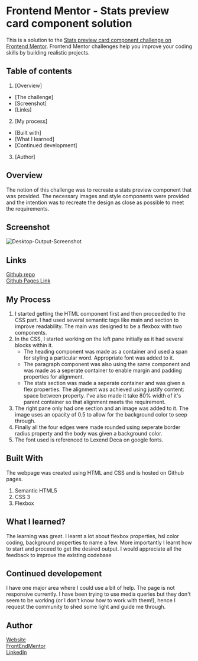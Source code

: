 # Frontend Mentor - Stats preview card component solution

This is a solution to the [Stats preview card component challenge on Frontend Mentor](https://www.frontendmentor.io/challenges/stats-preview-card-component-8JqbgoU62). Frontend Mentor challenges help you improve your coding skills by building realistic projects. 

## Table of contents

1. [Overview]
  * [The challenge]
  * [Screenshot]
  * [Links]
2. [My process]
  * [Built with]
  * [What I learned]
  * [Continued development]
3. [Author]

## Overview

The notion of this challenge was to recreate a stats preview component that was provided. The necessary images and style components were provided and the intention was to recreate the design as close as possible to meet the requirements. 

## Screenshot

![Desktop-Output-Screenshot](https://user-images.githubusercontent.com/64744438/127680642-e7601251-d334-4315-ad82-1b7adec4233e.PNG)


## Links
[Github repo](https://github.com/SuthakharPonnambalam/Stats-Preview-Project)  
[Github Pages Link](https://suthakharponnambalam.github.io/Stats-Preview-Project/)

## My Process

1. I started getting the HTML component first and then proceeded to the CSS part. I had used several semantic tags like main and section to improve readability. The main was designed to be a flexbox with two components. 
2. In the CSS, I started working on the left pane initially as it had several blocks within it. 
    * The heading component was made as a container and used a span for styling a particular word. Appropriate font was added to it. 
    * The paragraph component was also using the same component and was made as a seperate container to enable margin and padding properties for alignment. 
    * The stats section was made a seperate container and was given a flex properties. The alignment was achieved using justify content: space between property. I've also made it take 80% width of it's parent container so that alignment meets the requirement. 
3. The right pane only had one section and an image was added to it. The image uses an opacity of 0.5 to allow for the background color to seep through. 
4. Finally all the four edges were made rounded using seperate border radius property and the body was given a background color. 
5. The font used is referenced to Lexend Deca on google fonts. 

## Built With 

The webpage was created using HTML and CSS and is hosted on Github pages. 
1. Semantic HTML5
2. CSS 3
3. Flexbox

## What I learned?

The learning was great. I learnt a lot about flexbox properties, hsl color coding, background properties to name a few. More importantly I learnt how to start and proceed to get the desired output. I would appreciate all the feedback to improve the existing codebase 

## Continued developement 

I have one major area where I could use a bit of help. The page is not responsive currently. I have been trying to use media queries but they don't seem to be working (or I don't know how to work with them!), hence I request the community to shed some light and guide me through. 

## Author
[Website](https://suthakharponnambalam.herokuapp.com/)  
[FrontEndMentor](https://www.frontendmentor.io/profile/SuthakharPonnambalam)  
[LinkedIn](https://www.linkedin.com/in/suthakharponnambalam/)   